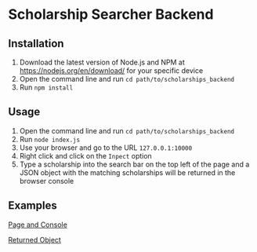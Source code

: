 # Scholarship Searcher Backend

## Installation

1. Download the latest version of Node.js and NPM at https://nodejs.org/en/download/ for your specific device
2. Open the command line and run `cd path/to/scholarships_backend`
3. Run `npm install`

## Usage
1. Open the command line and run `cd path/to/scholarships_backend`
2. Run `node index.js`
3. Use your browser and go to the URL `127.0.0.1:10000`
4. Right click and click on the `Inpect` option
5. Type a scholarship into the search bar on the top left of the page and a JSON object with the matching scholarships will be returned in the browser console

## Examples

[Page and Console](/screenshots/page-and-console.jpg)

[Returned Object](/screenshots/returned-object.jpg)

